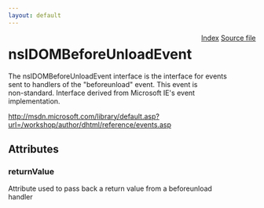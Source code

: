 ```yaml
---
layout: default
---
```

<div class='links' style='float:right'><a href="../index.html">Index</a>
<a href="http://dxr.mozilla.org/mozilla-central/source/dom/interfaces/events/nsIDOMBeforeUnloadEvent.idl">Source file</a>
</div>

# nsIDOMBeforeUnloadEvent #
  
The nsIDOMBeforeUnloadEvent interface is the interface for events  
sent to handlers of the "beforeunload" event. This event is  
non-standard. Interface derived from Microsoft IE's event  
implementation.  
  
http://msdn.microsoft.com/library/default.asp?url=/workshop/author/dhtml/reference/events.asp  
  
  

## Attributes ##

### returnValue ###
  
Attribute used to pass back a return value from a beforeunload  
handler  
  
